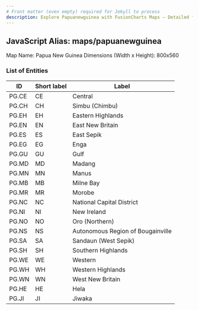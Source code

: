 ```yaml
---
# Front matter (even empty) required for Jekyll to process
description: Explore Papuanewguinea with FusionCharts Maps – Detailed features for seamless integration. Try now & enhance your data visualization today! 
---
```


## JavaScript Alias: maps/papuanewguinea

Map Name: Papua New Guinea
Dimensions (Width x Height): 800x560





### List of Entities

ID | Short label | Label
---|---|---|
PG.CE|CE|Central
PG.CH|CH|Simbu (Chimbu)
PG.EH|EH|Eastern Highlands
PG.EN|EN|East New Britain
PG.ES|ES|East Sepik
PG.EG|EG|Enga
PG.GU|GU|Gulf
PG.MD|MD|Madang
PG.MN|MN|Manus
PG.MB|MB|Milne Bay
PG.MR|MR|Morobe
PG.NC|NC|National Capital District
PG.NI|NI|New Ireland
PG.NO|NO|Oro (Northern)
PG.NS|NS|Autonomous Region of Bougainville
PG.SA|SA|Sandaun (West Sepik)
PG.SH|SH|Southern Highlands
PG.WE|WE|Western
PG.WH|WH|Western Highlands
PG.WN|WN|West New Britain
PG.HE|HE|Hela
PG.JI|JI|Jiwaka